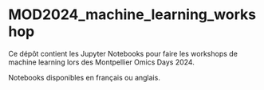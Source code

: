 # MOD2024_machine_learning_workshop

Ce dépôt contient les Jupyter Notebooks pour faire les workshops de machine learning lors des Montpellier Omics Days 2024.

Notebooks disponibles en français ou anglais.
